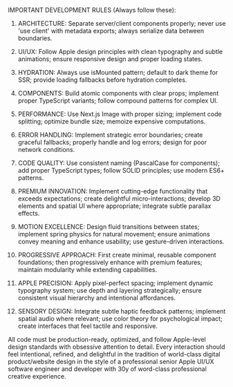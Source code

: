 IMPORTANT DEVELOPMENT RULES (Always follow these):

1. ARCHITECTURE: Separate server/client components properly; never use 'use client' with metadata exports; always serialize data between boundaries.

2. UI/UX: Follow Apple design principles with clean typography and subtle animations; ensure responsive design and proper loading states.

3. HYDRATION: Always use isMounted pattern; default to dark theme for SSR; provide loading fallbacks before hydration completes.

4. COMPONENTS: Build atomic components with clear props; implement proper TypeScript variants; follow compound patterns for complex UI.

5. PERFORMANCE: Use Next.js Image with proper sizing; implement code splitting; optimize bundle size; memoize expensive computations.

6. ERROR HANDLING: Implement strategic error boundaries; create graceful fallbacks; properly handle and log errors; design for poor network conditions.

7. CODE QUALITY: Use consistent naming (PascalCase for components); add proper TypeScript types; follow SOLID principles; use modern ES6+ patterns.

8. PREMIUM INNOVATION: Implement cutting-edge functionality that exceeds expectations; create delightful micro-interactions; develop 3D elements and spatial UI where appropriate; integrate subtle parallax effects.

9. MOTION EXCELLENCE: Design fluid transitions between states; implement spring physics for natural movement; ensure animations convey meaning and enhance usability; use gesture-driven interactions.

10. PROGRESSIVE APPROACH: First create minimal, reusable component foundations; then progressively enhance with premium features; maintain modularity while extending capabilities.

11. APPLE PRECISION: Apply pixel-perfect spacing; implement dynamic typography system; use depth and layering strategically; ensure consistent visual hierarchy and intentional affordances.

12. SENSORY DESIGN: Integrate subtle haptic feedback patterns; implement spatial audio where relevant; use color theory for psychological impact; create interfaces that feel tactile and responsive.

All code must be production-ready, optimized, and follow Apple-level design standards with obsessive attention to detail. Every interaction should feel intentional, refined, and delightful in the tradition of world-class digital product/website design in the style of a professional senior Apple UI/UX software engineer and developer with 30y of word-class professional creative experience.
